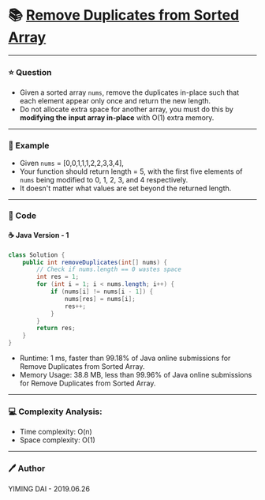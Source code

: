 # :books: [Remove Duplicates from Sorted Array](https://leetcode.com/problems/remove-duplicates-from-sorted-array/)

---

### :star: Question

- Given a sorted array `nums`, remove the duplicates in-place such that each element appear only once and return the new length.
- Do not allocate extra space for another array, you must do this by **modifying the input array in-place** with O(1) extra memory.

---

### :car: Example

- Given `nums` = [0,0,1,1,1,2,2,3,3,4],
- Your function should return length = 5, with the first five elements of `nums` being modified to 0, 1, 2, 3, and 4 respectively.
- It doesn't matter what values are set beyond the returned length.

---

### :hammer: Code

#### :coffee: Java Version - 1

```java
class Solution {
    public int removeDuplicates(int[] nums) {
        // Check if nums.length == 0 wastes space
        int res = 1; 
        for (int i = 1; i < nums.length; i++) {
            if (nums[i] != nums[i - 1]) {
                nums[res] = nums[i];
                res++;
            }
        }
        return res;
    }
}
```

- Runtime: 1 ms, faster than 99.18% of Java online submissions for Remove Duplicates from Sorted Array.
- Memory Usage: 38.8 MB, less than 99.96% of Java online submissions for Remove Duplicates from Sorted Array.

---

### :computer: Complexity Analysis:

- Time complexity: O(n)
- Space complexity: O(1)

---

### :pen: Author

YIMING DAI - 2019.06.26

